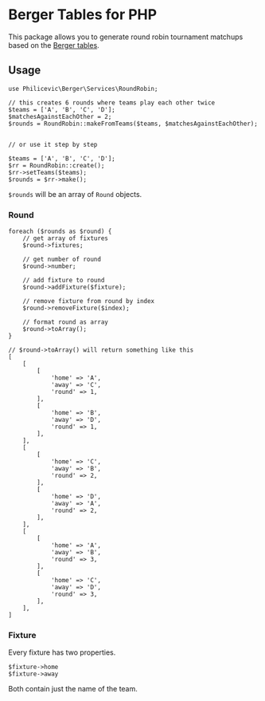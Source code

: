 # Berger Tables for PHP

This package allows you to generate round robin tournament matchups based on the [Berger tables](https://en.wikipedia.org/wiki/Round-robin_tournament#Berger_tables).

## Usage

```
use Philicevic\Berger\Services\RoundRobin;

// this creates 6 rounds where teams play each other twice
$teams = ['A', 'B', 'C', 'D'];
$matchesAgainstEachOther = 2;
$rounds = RoundRobin::makeFromTeams($teams, $matchesAgainstEachOther);


// or use it step by step

$teams = ['A', 'B', 'C', 'D'];
$rr = RoundRobin::create();
$rr->setTeams($teams);
$rounds = $rr->make();
```
`$rounds` will be an array of `Round` objects.

### Round

```
foreach ($rounds as $round) {
    // get array of fixtures
    $round->fixtures;
    
    // get number of round
    $round->number;
    
    // add fixture to round
    $round->addFixture($fixture);
    
    // remove fixture from round by index
    $round->removeFixture($index);
    
    // format round as array
    $round->toArray();
}

// $round->toArray() will return something like this
[
    [
        [
            'home' => 'A',
            'away' => 'C',
            'round' => 1,
        ],
        [
            'home' => 'B',
            'away' => 'D',
            'round' => 1,
        ],
    ],
    [
        [
            'home' => 'C',
            'away' => 'B',
            'round' => 2,
        ],
        [
            'home' => 'D',
            'away' => 'A',
            'round' => 2,
        ],
    ],
    [
        [
            'home' => 'A',
            'away' => 'B',
            'round' => 3,
        ],
        [
            'home' => 'C',
            'away' => 'D',
            'round' => 3,
        ],
    ],
]
```

### Fixture
Every fixture has two properties.

```
$fixture->home
$fixture->away
```
Both contain just the name of the team.